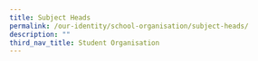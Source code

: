 ```yaml
---
title: Subject Heads
permalink: /our-identity/school-organisation/subject-heads/
description: ""
third_nav_title: Student Organisation
---
```


